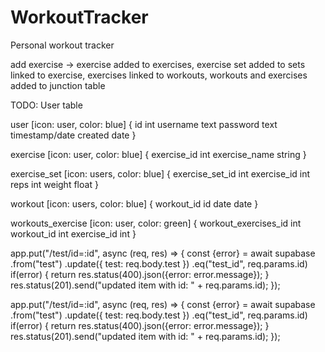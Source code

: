 # WorkoutTracker
Personal workout tracker 


add exercise -> exercise added to exercises, exercise set added to sets linked to exercise,
                exercises linked to workouts, workouts and exercises added to junction table

TODO: User table

user [icon: user, color: blue] {
  id int
  username text
  password text
  timestamp/date created date
}

exercise [icon: user, color: blue] {
  exercise_id int
  exercise_name string
}

exercise_set [icon: users, color: blue] {
  exercise_set_id int
  exercise_id int
  reps int
  weight float
}

workout [icon: users, color: blue] {
  workout_id id 
  date date
}

workouts_exercise [icon: user, color: green] {
  workout_exercises_id int
  workout_id int
  exercise_id int
}



app.put("/test/id=:id", async (req, res) => {
    const {error} = await supabase
        .from("test")
        .update({
            test: req.body.test
        })
        .eq("test_id", req.params.id)
    if(error) {
        return res.status(400).json({error: error.message});
    }
    res.status(201).send("updated item with id: " + req.params.id);
});

app.put("/test/id=:id", async (req, res) => {
    const {error} = await supabase
        .from("test")
        .update({
            test: req.body.test
        })
        .eq("test_id", req.params.id)
    if(error) {
        return res.status(400).json({error: error.message});
    }
    res.status(201).send("updated item with id: " + req.params.id);
});